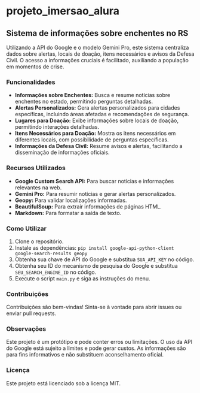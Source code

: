 # projeto_imersao_alura

## Sistema de informações sobre enchentes no RS

Utilizando a API do Google e o modelo Gemini Pro, este sistema centraliza dados sobre alertas, locais de doação, itens necessários e avisos da Defesa Civil. O acesso a informações cruciais é facilitado, auxiliando a população em momentos de crise.

### Funcionalidades

- **Informações sobre Enchentes:** Busca e resume notícias sobre enchentes no estado, permitindo perguntas detalhadas.
- **Alertas Personalizados:** Gera alertas personalizados para cidades específicas, incluindo áreas afetadas e recomendações de segurança.
- **Lugares para Doação:** Exibe informações sobre locais de doação, permitindo interações detalhadas.
- **Itens Necessários para Doação:** Mostra os itens necessários em diferentes locais, com possibilidade de perguntas específicas.
- **Informações da Defesa Civil:** Resume avisos e alertas, facilitando a disseminação de informações oficiais.

### Recursos Utilizados

- **Google Custom Search API:** Para buscar notícias e informações relevantes na web.
- **Gemini Pro:** Para resumir notícias e gerar alertas personalizados.
- **Geopy:** Para validar localizações informadas.
- **BeautifulSoup:** Para extrair informações de páginas HTML.
- **Markdown:** Para formatar a saída de texto.

### Como Utilizar

1. Clone o repositório.
2. Instale as dependências: `pip install google-api-python-client google-search-results geopy`
3. Obtenha sua chave de API do Google e substitua `SUA_API_KEY` no código.
4. Obtenha seu ID do mecanismo de pesquisa do Google e substitua `SEU_SEARCH_ENGINE_ID` no código.
5. Execute o script `main.py` e siga as instruções do menu.

### Contribuições

Contribuições são bem-vindas! Sinta-se à vontade para abrir issues ou enviar pull requests.

### Observações

Este projeto é um protótipo e pode conter erros ou limitações. O uso da API do Google está sujeito a limites e pode gerar custos. As informações são para fins informativos e não substituem aconselhamento oficial.

### Licença

Este projeto está licenciado sob a licença MIT.
